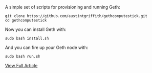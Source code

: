 
A simple set of scripts for provisioning and running Geth:
```
git clone https://github.com/austintgriffith/gethcomputestick.git
cd gethcomputestick
```

Now you can install Geth with:

```
sudo bash install.sh
```

And you can fire up your Geth node with:

```
sudo bash run.sh
```

[View Full Article](https://medium.com/@austin_48503/going-fully-decentralized-on-the-cheap-33e6e718131a)
